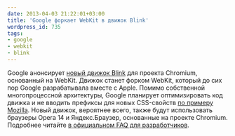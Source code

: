 ```yaml
---
date: 2013-04-03 21:22:01+03:00
title: 'Google форкает WebKit в движок Blink'
wordpress_id: 735
tags:
- google
- webkit
- blink
---
```


Google анонсирует [новый движок Blink][1] для проекта Chromium, основанный на WebKit. Движок станет форком WebKit, который до сих пор Google разрабатывала вместе с Apple. Помимо собственной многопроцессной архитектуры, Google планирует оптимизировать код движка и не вводить префиксы для новых CSS-свойств [по примеру Mozilla][2]. Новый движок, вероятнее всего, также будут использовать браузеры Opera 14 и Яндекс.Браузер, основанные на проекте Chromium. Подробнее читайте [в официальном FAQ для разработчиков][3].

[1]: http://www.chromium.org/blink
[2]: http://web-standards.ru/news/553/
[3]: http://www.chromium.org/blink/developer-faq
